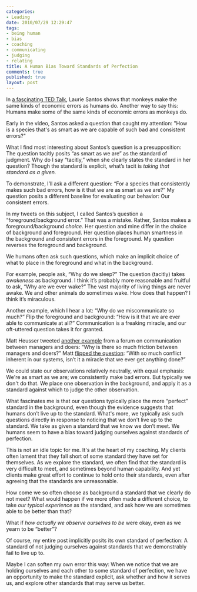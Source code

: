 ```yaml
--- 
categories: 
- Leading
date: 2010/07/29 12:29:47
tags: 
- being human
- bias
- coaching
- communicating
- judging
- relating
title: A Human Bias Toward Standards of Perfection
comments: true
published: true
layout: post
---
```


<p>In <a href="http://www.ted.com/talks/laurie_santos.html">a fascinating TED Talk</a>, Laurie Santos shows that monkeys make the same kinds of economic errors as humans do. Another way to say this: Humans make some of the same kinds of economic errors as monkeys do.</p>

<p>Early in the video, Santos asked a question that caught my attention: "How is a species that's as smart as we are capable of such bad and consistent errors?"</p>

<p>What I find most interesting about Santos’s question is a presupposition: The question tacitly posits “as smart as we are” as the standard of judgment. Why do I say “tacitly,” when she clearly states the standard in her question? Though the standard is explicit, what’s tacit is <em>taking that standard as a given.</em></p>

<p>To demonstrate, I’ll ask a different question: “For a species that consistently makes such bad errors, how is it that we are as smart as we are?” My question posits a different baseline for evaluating our behavior: Our consistent errors.</p>

<p>In my tweets on this subject, I called Santos’s question a “foreground/background error.” That was a mistake. Rather, Santos makes a foreground/background <em>choice</em>. Her question and mine differ in the choice of background and foreground. Her question places human smartness in the background and consistent errors in the foreground. My question reverses the foreground and background.</p>

<p>We humans often ask such questions, which make an implicit choice of what to place in the foreground and what in the background.</p>

<p>For example, people ask, “Why do we sleep?” The question (tacitly) takes <em>awakeness</em> as background. I think it’s probably more reasonable and fruitful to ask, “Why are we ever wake?” The vast majority of living things are never awake. We and other animals do sometimes wake. How does that happen? I think it’s miraculous.</p>

<p>Another example, which I hear a lot: “Why do we miscommunicate so much?” Flip the foreground and background: “How is it that we are ever able to communicate at all?”  Communication is a freaking miracle, and our oft-uttered question takes it for granted.</p>

<p>Matt Heusser tweeted <a href="http://twitter.com/mheusser/status/19842480608">another example</a> from a forum on communication between managers and doers: “Why is there so much friction between managers and doers?” Matt <a href="http://twitter.com/mheusser/status/19842514450">flipped the question</a>: “With so much conflict inherent in our systems, isn’t it a miracle that we ever get anything done?”</p>

<p>We could state our observations relatively neutrally, with equal emphasis: We're as smart as we are; we consistently make bad errors. But typically we don't do that. We place one observation in the background, and apply it as a standard against which to judge the other observation.</p>

<p>What fascinates me is that our questions typically place the more “perfect” standard in the background, even though the evidence suggests that humans don’t live up to the standard. What's more, we typically ask such questions directly in response to noticing that we don't live up to the standard. We take as given a standard that we know we don’t meet. We humans seem to have a bias toward judging ourselves against standards of perfection.</p>

<p>This is not an idle topic for me. It's at the heart of my coaching. My clients often lament that they fall short of some standard they have set for themselves. As we explore the standard, we often find that the standard is very difficult to meet, and sometimes beyond human capability. And yet clients make great effort to continue to hold onto their standards, even after agreeing that the standards are unreasonable.</p>

<p>How come we so often choose as background a standard that we clearly do not meet? What would happen if we more often made a different choice, to take <em>our typical experience</em> as the standard, and ask how we are sometimes able to be better than that?</p>

<p>What if <em>how actually we observe ourselves to be</em> were okay, even as we yearn to be “better”?</p>

<p>Of course, my entire post implicitly posits its own standard of perfection: A standard of not judging ourselves against standards that we demonstrably fail to live up to.</p>

<p>Maybe I can soften my own error this way: When we notice that we are holding ourselves and each other to some standard of perfection, we have an opportunity to make the standard explicit, ask whether and how it serves us, and explore other standards that may serve us better.</p>
